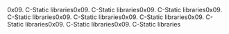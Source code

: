 0x09. C-Static libraries0x09. C-Static libraries0x09. C-Static libraries0x09. C-Static libraries0x09. C-Static libraries0x09. C-Static libraries0x09. C-Static libraries0x09. C-Static libraries0x09. C-Static libraries
